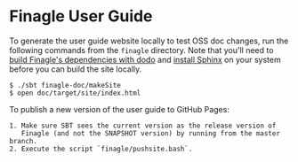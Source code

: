 # Finagle User Guide

To generate the user guide website locally to test OSS doc changes, run the
following commands from the `finagle` directory. Note that you'll need to
[build Finagle's dependencies with dodo][0] and [install Sphinx][1] on your
system before you can build the site locally.

    $ ./sbt finagle-doc/makeSite
    $ open doc/target/site/index.html

To publish a new version of the user guide to GitHub Pages:

    1. Make sure SBT sees the current version as the release version of
       Finagle (and not the SNAPSHOT version) by running from the master branch.
    2. Execute the script `finagle/pushsite.bash`.

[0]: https://github.com/twitter/finagle/blob/master/CONTRIBUTING.md#building-dependencies
[1]: https://www.sphinx-doc.org/en/master/usage/installation.html
